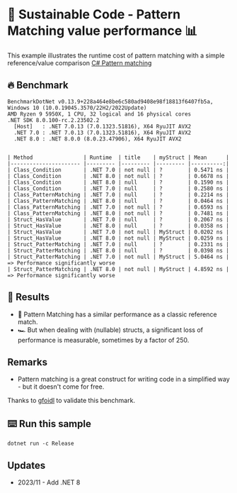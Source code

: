 # 🌳 Sustainable Code - Pattern Matching value performance 📊

This example illustrates the runtime cost of pattern matching with a simple reference/value comparison
[C# Pattern matching](https://learn.microsoft.com/dotnet/csharp/fundamentals/functional/pattern-matching?WT.mc_id=DT-MVP-5001507)

## 🔥 Benchmark

```shell
BenchmarkDotNet v0.13.9+228a464e8be6c580ad9408e98f18813f6407fb5a, Windows 10 (10.0.19045.3570/22H2/2022Update)
AMD Ryzen 9 5950X, 1 CPU, 32 logical and 16 physical cores
.NET SDK 8.0.100-rc.2.23502.2
  [Host]   : .NET 7.0.13 (7.0.1323.51816), X64 RyuJIT AVX2
  .NET 7.0 : .NET 7.0.13 (7.0.1323.51816), X64 RyuJIT AVX2
  .NET 8.0 : .NET 8.0.0 (8.0.23.47906), X64 RyuJIT AVX2


| Method                | Runtime  | title    | myStruct | Mean      |
|---------------------- |--------- |--------- |--------- |----------:|
| Class_Condition       | .NET 7.0 | not null | ?        | 0.5471 ns |
| Class_Condition       | .NET 8.0 | not null | ?        | 0.6678 ns |
| Class_Condition       | .NET 8.0 | null     | ?        | 0.1590 ns |
| Class_Condition       | .NET 7.0 | null     | ?        | 0.2580 ns |
| Class_PatternMatching | .NET 7.0 | null     | ?        | 0.2214 ns |
| Class_PatternMatching | .NET 8.0 | null     | ?        | 0.0464 ns |
| Class_PatternMatching | .NET 7.0 | not null | ?        | 0.6593 ns |
| Class_PatternMatching | .NET 8.0 | not null | ?        | 0.7481 ns |
| Struct_HasValue       | .NET 7.0 | null     | ?        | 0.2067 ns |
| Struct_HasValue       | .NET 8.0 | null     | ?        | 0.0358 ns |
| Struct_HasValue       | .NET 7.0 | not null | MyStruct | 0.0202 ns |
| Struct_HasValue       | .NET 8.0 | not null | MyStruct | 0.0259 ns |
| Struct_PatterMatching | .NET 7.0 | null     | ?        | 0.2331 ns |
| Struct_PatterMatching | .NET 8.0 | null     | ?        | 0.0398 ns | 
| Struct_PatterMatching | .NET 7.0 | not null | MyStruct | 5.0464 ns | => Performance significantly worse
| Struct_PatterMatching | .NET 8.0 | not null | MyStruct | 4.8592 ns | => Performance significantly worse
```

## 🏁 Results

- 🔋 Pattern Matching has a similar performance as a classic reference match.
- 🏎️ But when dealing with (nullable) structs, a significant loss of performance is measurable, sometimes by a factor of 250.


## Remarks

- Pattern matching is a great construct for writing code in a simplified way - but it doesn't come for free.

Thanks to [gfoidl](https://github.com/gfoidl) to validate this benchmark.

## ⌨️ Run this sample

```shell
dotnet run -c Release
```

## Updates

- 2023/11 - Add .NET 8
